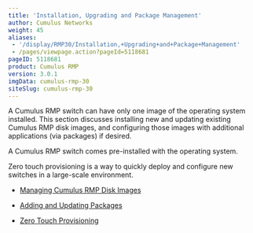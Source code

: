 ```yaml
---
title: 'Installation, Upgrading and Package Management'
author: Cumulus Networks
weight: 45
aliases:
 - '/display/RMP30/Installation,+Upgrading+and+Package+Management'
 - /pages/viewpage.action?pageId=5118681
pageID: 5118681
product: Cumulus RMP
version: 3.0.1
imgData: cumulus-rmp-30
siteSlug: cumulus-rmp-30
---
```

A Cumulus RMP switch can have only one image of the operating system
installed. This section discusses installing new and updating existing
Cumulus RMP disk images, and configuring those images with additional
applications (via packages) if desired.

A Cumulus RMP switch comes pre-installed with the operating system.

Zero touch provisioning is a way to quickly deploy and configure new
switches in a large-scale environment.

  - [Managing Cumulus RMP Disk
    Images](/version/cumulus-rmp-30/System-Management/Installation-Upgrading-and-Package-Management/Managing-Cumulus-RMP-Disk-Images)

  - [Adding and Updating
    Packages](/version/cumulus-rmp-30/System-Management/Installation-Upgrading-and-Package-Management/Adding-and-Updating-Packages)

  - [Zero Touch
    Provisioning](/version/cumulus-rmp-30/System-Management/Installation-Upgrading-and-Package-Management/Zero-Touch-Provisioning)


